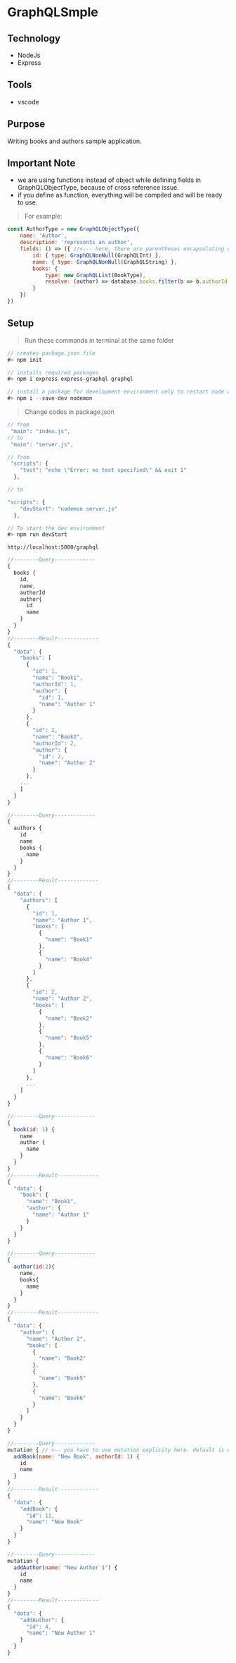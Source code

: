 # GraphQLSmple

## Technology

- NodeJs
- Express

## Tools

- vscode

## Purpose

Writing books and authors sample application.

## Important Note

- we are using functions instead of object while defining fields in GraphQLObjectType, because of cross reference issue.
- if you define as function, everything will be compiled and will be ready to use.

> For example:

```js
const AuthorType = new GraphQLObjectType({
    name: 'Author',
    description: 'represents an author',
    fields: () => ({ //<--- here, there are parentheses encapsulating object. 
        id: { type: GraphQLNonNull(GraphQLInt) },
        name: { type: GraphQLNonNull(GraphQLString) },
        books: {
            type: new GraphQLList(BookType),
            resolve: (author) => database.books.filter(b => b.authorId === author.id)
        }
    })
})
```

## Setup

> Run these commands in terminal at the same folder

```js
// creates package.json file
#> npm init 

// installs required packages
#> npm i express express-graphql graphql 

// install a package for development environment only to restart node after every save
#> npm i --save-dev nodemon 
```

> Change codes in package.json

```js
// from
 "main": "index.js",
// to 
 "main": "server.js",
```

```js
// from
 "scripts": {
    "test": "echo \"Error: no test specified\" && exit 1"
  },

// to 

"scripts": {
    "devStart": "nodemon server.js"
  },
```

```js
// To start the dev environment
#> npm run devStart
```

```http
http://localhost:5000/graphql
```

```js
//--------Query-------------
{
  books {
    id,
    name,
    authorId
    author{
      id
      name
    }
  }
}
//--------Result-------------
{
  "data": {
    "books": [
      {
        "id": 1,
        "name": "Book1",
        "authorId": 1,
        "author": {
          "id": 1,
          "name": "Author 1"
        }
      },
      {
        "id": 2,
        "name": "Book2",
        "authorId": 2,
        "author": {
          "id": 2,
          "name": "Author 2"
        }
      },
    ...
    ]
  }
}
```

```js
//--------Query-------------
{
  authors {
    id
    name
    books {
      name
    }
  }
}
//--------Result-------------
{
  "data": {
    "authors": [
      {
        "id": 1,
        "name": "Author 1",
        "books": [
          {
            "name": "Book1"
          },
          {
            "name": "Book4"
          }
        ]
      },
      {
        "id": 2,
        "name": "Author 2",
        "books": [
          {
            "name": "Book2"
          },
          {
            "name": "Book5"
          },
          {
            "name": "Book6"
          }
        ]
      },
      ...
    ]
  }
}
```

```js
//--------Query-------------
{
  book(id: 1) {
    name
    author {
      name
    }
  }
}
//--------Result-------------
{
  "data": {
    "book": {
      "name": "Book1",
      "author": {
        "name": "Author 1"
      }
    }
  }
}
```

```js
//--------Query-------------
{
  author(id:2){
    name,
    books{
      name
    }
  }
}
//--------Result-------------
{
  "data": {
    "author": {
      "name": "Author 2",
      "books": [
        {
          "name": "Book2"
        },
        {
          "name": "Book5"
        },
        {
          "name": "Book6"
        }
      ]
    }
  }
}
```

```js
//--------Query-------------
mutation { // <-- you have to use mutation explicity here. default is query
  addBook(name: "New Book", authorId: 1) {
    id
    name
  }
}
//--------Result-------------
{
  "data": {
    "addBook": {
      "id": 11,
      "name": "New Book"
    }
  }
}
```

```js
//--------Query-------------
mutation {
  addAuthor(name: "New Author 1") {
    id
    name
  }
}
//--------Result-------------
{
  "data": {
    "addAuthor": {
      "id": 4,
      "name": "New Author 1"
    }
  }
}
```
